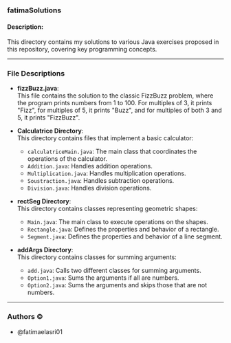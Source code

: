 ### fatimaSolutions

#### Description:
This directory contains my solutions to various Java exercises proposed in this repository, covering key programming concepts.

---

### File Descriptions

- **fizzBuzz.java**:  
  This file contains the solution to the classic FizzBuzz problem, where the program prints numbers from 1 to 100. For multiples of 3, it prints "Fizz", for multiples of 5, it prints "Buzz", and for multiples of both 3 and 5, it prints "FizzBuzz".

- **Calculatrice Directory**:  
  This directory contains files that implement a basic calculator:
  - `calculatriceMain.java`: The main class that coordinates the operations of the calculator.
  - `Addition.java`: Handles addition operations.
  - `Multiplication.java`: Handles multiplication operations.
  - `Soustraction.java`: Handles subtraction operations.
  - `Division.java`: Handles division operations.

- **rectSeg Directory**:  
  This directory contains classes representing geometric shapes:
  - `Main.java`: The main class to execute operations on the shapes.
  - `Rectangle.java`: Defines the properties and behavior of a rectangle.
  - `Segment.java`: Defines the properties and behavior of a line segment.

- **addArgs Directory**:  
  This directory contains classes for summing arguments:
  - `add.java`: Calls two different classes for summing arguments.
  - `Option1.java`: Sums the arguments if all are numbers.
  - `Option2.java`: Sums the arguments and skips those that are not numbers.

---

### Authors &copy;

- @fatimaelasri01
